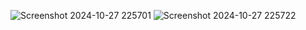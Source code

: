 


![Screenshot 2024-10-27 225701](https://github.com/user-attachments/assets/9b90015d-c32e-4bd7-b3d9-27d2559b8bfe)
![Screenshot 2024-10-27 225722](https://github.com/user-attachments/assets/31b49208-3eb6-4d05-895f-afe5d9a29c1d)
